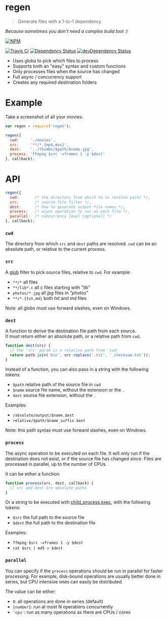 # regen

> Generate files with a 1-to-1 dependency.

*Because sometimes you don't need a complex build tool :)*

[![NPM](https://nodei.co/npm/regen.png)](https://www.npmjs.org/package/regen)

[![Travis CI](https://api.travis-ci.org/rprieto/regen.png)](https://travis-ci.org/rprieto/regen) [![Dependency Status](https://david-dm.org/rprieto/regen.png?theme=shields.io)](https://david-dm.org/rprieto/regen) [![devDependency Status](https://david-dm.org/rprieto/regen/dev-status.png?theme=shields.io)](https://david-dm.org/rprieto/regen#info=devDependencies)

- Uses globs to pick which files to process
- Supports both an "easy" syntax and custom functions
- Only processes files when the source has changed
- Full async / concurrency support
- Creates any required destination folders

# Example

Take a screenshot of all your movies:

```js
var regen = require('regen');

regen({
  cwd:     './movies',
  src:     '**/*.{mp4,mov}',
  dest:    '../thumbs/$path/$name.jpg',
  process: 'ffmpeg $src -vframes 1 -y $dest'
}, callback);
```

# API

```js
regen({
  cwd:       /* the directory from which to to resolve paths */,
  src:       /* source file filter */,
  dest:      /* how to generate output file names */,
  process:   /* async operation to run on each file */,
  parallel:  /* concurrency level (optional) */
}, callback);
```

### `cwd`

The directory from which `src` and `dest` paths are resolved. `cwd` can be an absolute path, or relative to the current process.

### `src` 

A [glob](https://www.npmjs.org/package/glob) filter to pick source files, relative to `cwd`.  For example:

- `**/*` all files
- `**/lib*.c` all *c* files starting with *"lib"*
- `photos/*.jpg` all *jpg* files in *"photos"*
- `**/*.{txt,md}` both *txt* and *md* files

Note: all globs must use forward slashes, even on Windows.

### `dest`

A function to derive the destination file path from each source.  
It must return either an absolute path, or a relative path from `cwd`.

```js
function dest(src) {
  // the 'src' param is a relative path from 'cwd'
  return path.join('bin', src.replace('.txt', '_checksum.txt'));
}
```

Instead of a function, you can also pass in a string with the following tokens:

- `$path` relative path of the source file in `cwd`
- `$name` source file name, without the extension or the `.`
- `$ext` source file extension, without the `.`

Examples:

- `/absolute/output/$name.$ext`
- `relative/$path/$name_suffix.$ext`

Note: this path syntax must use forward slashes, even on Windows.

### `process`

The async operation to be executed on each file. It will only run if the destination does not exist, or if the source file has changed since. Files are processed in parallel, up to the number of CPUs.

It can be either a function:

```js
function process(src, dest, callback) {
  // src and dest are absolute paths
}
```

Or a string to be executed with [child_process.exec](http://nodejs.org/api/child_process.html), with the following tokens:

- `$src` the full path to the source file
- `$dest` the full path to the destination file

Examples:

- `ffmpeg $src -vframes 1 -y $dest`
- `cat $src | md5 > $dest`

### `parallel`

You can specify if the `process` operations should be run in parallel for faster processing. For example, disk-bound operations are usually better done in series, but CPU intensive ones can easily be distributed.

The value can be either:

- `0`: all operations are done in series (default)
- `{number}`: run at most N operations concurrently
- `'cpu'`: run as many operations as there are CPUs / cores
